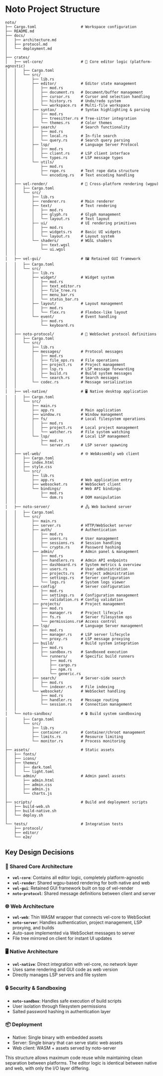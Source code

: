 # Noto Project Structure

```
noto/
├── Cargo.toml                    # Workspace configuration
├── README.md
├── docs/
│   ├── architecture.md
│   ├── protocol.md
│   └── deployment.md
│
├── crates/
│   ├── vel-core/                 # 🧠 Core editor logic (platform-agnostic)
│   │   ├── Cargo.toml
│   │   └── src/
│   │       ├── lib.rs
│   │       ├── editor/           # Editor state management
│   │       │   ├── mod.rs
│   │       │   ├── document.rs   # Document/buffer management
│   │       │   ├── cursor.rs     # Cursor and selection handling
│   │       │   ├── history.rs    # Undo/redo system
│   │       │   └── workspace.rs  # Multi-file workspace
│   │       ├── syntax/           # Syntax highlighting & parsing
│   │       │   ├── mod.rs
│   │       │   ├── treesitter.rs # Tree-sitter integration
│   │       │   └── themes.rs     # Color themes
│   │       ├── search/           # Search functionality
│   │       │   ├── mod.rs
│   │       │   ├── local.rs      # In-file search
│   │       │   └── query.rs      # Search query parsing
│   │       ├── lsp/              # Language Server Protocol
│   │       │   ├── mod.rs
│   │       │   ├── client.rs     # LSP client interface
│   │       │   └── types.rs      # LSP message types
│   │       └── utils/
│   │           ├── mod.rs
│   │           ├── rope.rs       # Text rope data structure
│   │           └── encoding.rs   # Text encoding handling
│   │
│   ├── vel-render/               # 🎨 Cross-platform rendering (wgpu)
│   │   ├── Cargo.toml
│   │   └── src/
│   │       ├── lib.rs
│   │       ├── renderer.rs       # Main renderer
│   │       ├── text/             # Text rendering
│   │       │   ├── mod.rs
│   │       │   ├── glyph.rs      # Glyph management
│   │       │   └── layout.rs     # Text layout
│   │       ├── ui/               # UI rendering primitives
│   │       │   ├── mod.rs
│   │       │   ├── widgets.rs    # Basic UI widgets
│   │       │   └── layout.rs     # Layout system
│   │       └── shaders/          # WGSL shaders
│   │           ├── text.wgsl
│   │           └── ui.wgsl
│   │
│   ├── vel-gui/                  # 🖼️ Retained GUI framework
│   │   ├── Cargo.toml
│   │   └── src/
│   │       ├── lib.rs
│   │       ├── widget/           # Widget system
│   │       │   ├── mod.rs
│   │       │   ├── text_editor.rs
│   │       │   ├── file_tree.rs
│   │       │   ├── menu_bar.rs
│   │       │   └── status_bar.rs
│   │       ├── layout/           # Layout management
│   │       │   ├── mod.rs
│   │       │   └── flex.rs       # Flexbox-like layout
│   │       └── event/            # Event handling
│   │           ├── mod.rs
│   │           └── keyboard.rs
│   │
│   ├── noto-protocol/            # 🔌 WebSocket protocol definitions
│   │   ├── Cargo.toml
│   │   └── src/
│   │       ├── lib.rs
│   │       ├── messages/         # Protocol messages
│   │       │   ├── mod.rs
│   │       │   ├── file_ops.rs   # File operations
│   │       │   ├── project.rs    # Project management
│   │       │   ├── lsp.rs        # LSP message forwarding
│   │       │   ├── build.rs      # Build system messages
│   │       │   └── search.rs     # Search messages
│   │       └── codec.rs          # Message serialization
│   │
│   ├── vel-native/               # 🖥️ Native desktop application
│   │   ├── Cargo.toml
│   │   └── src/
│   │       ├── main.rs
│   │       ├── app.rs            # Main application
│   │       ├── window.rs         # Window management
│   │       ├── fs/               # Local filesystem operations
│   │       │   ├── mod.rs
│   │       │   ├── project.rs    # Local project management
│   │       │   └── watcher.rs    # File system watching
│   │       └── lsp/              # Local LSP management
│   │           ├── mod.rs
│   │           └── server.rs     # LSP server spawning
│   │
│   ├── vel-web/                  # 🌐 WebAssembly web client
│   │   ├── Cargo.toml
│   │   ├── index.html
│   │   ├── style.css
│   │   └── src/
│   │       ├── lib.rs
│   │       ├── app.rs            # Web application entry
│   │       ├── websocket.rs      # WebSocket client
│   │       └── bindings/         # Web API bindings
│   │           ├── mod.rs
│   │           └── dom.rs        # DOM manipulation
│   │
│   ├── noto-server/              # 🖧 Web backend server
│   │   ├── Cargo.toml
│   │   └── src/
│   │       ├── main.rs
│   │       ├── server.rs         # HTTP/WebSocket server
│   │       ├── auth/             # Authentication
│   │       │   ├── mod.rs
│   │       │   ├── users.rs      # User management
│   │       │   ├── sessions.rs   # Session handling
│   │       │   └── crypto.rs     # Password hashing
│   │       ├── admin/            # Admin panel & management
│   │       │   ├── mod.rs
│   │       │   ├── handlers.rs   # Admin API endpoints
│   │       │   ├── dashboard.rs  # System metrics & overview
│   │       │   ├── users.rs      # User administration
│   │       │   ├── projects.rs   # Project administration
│   │       │   ├── settings.rs   # Server configuration
│   │       │   └── logs.rs       # System logs viewer
│   │       ├── config/           # Server configuration
│   │       │   ├── mod.rs
│   │       │   ├── settings.rs   # Configuration management
│   │       │   └── validation.rs # Config validation
│   │       ├── projects/         # Project management
│   │       │   ├── mod.rs
│   │       │   ├── manager.rs    # Project lifecycle
│   │       │   ├── fs.rs         # Server filesystem ops
│   │       │   └── permissions.rs# Access control
│   │       ├── lsp/              # Language Server management
│   │       │   ├── mod.rs
│   │       │   ├── manager.rs    # LSP server lifecycle
│   │       │   └── proxy.rs      # LSP message proxying
│   │       ├── build/            # Build system integration
│   │       │   ├── mod.rs
│   │       │   ├── sandbox.rs    # Sandboxed execution
│   │       │   └── runners/      # Specific build runners
│   │       │       ├── mod.rs
│   │       │       ├── cargo.rs
│   │       │       ├── npm.rs
│   │       │       └── generic.rs
│   │       ├── search/           # Server-side search
│   │       │   ├── mod.rs
│   │       │   └── indexer.rs    # File indexing
│   │       └── websocket/        # WebSocket handling
│   │           ├── mod.rs
│   │           ├── handler.rs    # Message routing
│   │           └── session.rs    # Connection management
│   │
│   └── noto-sandbox/             # 🔒 Build system sandboxing
│       ├── Cargo.toml
│       └── src/
│           ├── lib.rs
│           ├── container.rs      # Container/chroot management
│           ├── limits.rs         # Resource limiting
│           └── monitor.rs        # Process monitoring
│
├── assets/                       # Static assets
│   ├── fonts/
│   ├── icons/
│   ├── themes/
│   │   ├── dark.toml
│   │   └── light.toml
│   └── admin/                    # Admin panel assets
│       ├── admin.html
│       ├── admin.css
│       ├── admin.js
│       └── charts.js
│
├── scripts/                      # Build and deployment scripts
│   ├── build-web.sh
│   ├── build-native.sh
│   └── deploy.sh
│
└── tests/                        # Integration tests
    ├── protocol/
    ├── editor/
    └── e2e/
```

## Key Design Decisions

### 🔄 Shared Core Architecture

- **`vel-core`**: Contains all editor logic, completely platform-agnostic
- **`vel-render`**: Shared wgpu-based rendering for both native and web
- **`vel-gui`**: Retained GUI framework built on top of vel-render
- **`noto-protocol`**: Shared message definitions between client and server

### 🌐 Web Architecture

- **`vel-web`**: Thin WASM wrapper that connects vel-core to WebSocket
- **`noto-server`**: Handles authentication, project management, LSP proxying, and builds
- Auto-save implemented via WebSocket messages to server
- File tree mirrored on client for instant UI updates

### 🖥️ Native Architecture

- **`vel-native`**: Direct integration with vel-core, no network layer
- Uses same rendering and GUI code as web version
- Directly manages LSP servers and file system

### 🔒 Security & Sandboxing

- **`noto-sandbox`**: Handles safe execution of build scripts
- User isolation through filesystem permissions
- Salted password hashing in authentication layer

### 📦 Deployment

- Native: Single binary with embedded assets
- Server: Single binary that can serve static web assets
- Web client: WASM + assets served by noto-server

This structure allows maximum code reuse while maintaining clean separation between platforms. The editor logic is identical between native and web, with only the I/O layer differing.